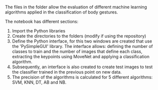The files in the folder allow the evaluation of different machine learning algorithms applied in the classification of body gestures.

The notebook has different sections:
1. Import the Python libraries
2. Create the directories to the folders (modify if using the repository)
3. Define the Python interface, for this two windows are created that use the 'PySimpleGUI' library. The interface allows: defining the number of classes to train and the number of images that define each class, extracting the keypoints using MoveNet and applying a classification algorithm.
4. Subsequently, an interface is also created to create test images to test the classifier trained in the previous point on new data.
5. The precision of the algorithms is calculated for 5 different algorithms: SVM, KNN, DT, AB and NB.
